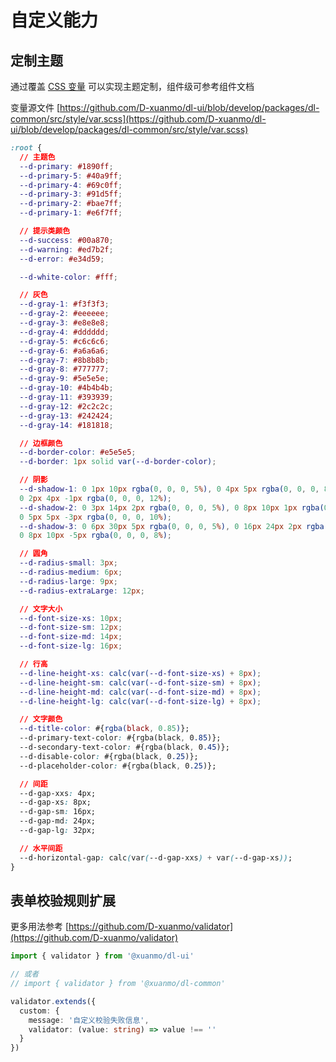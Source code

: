 # 自定义能力

## 定制主题

通过覆盖 [CSS 变量](https://developer.mozilla.org/zh-CN/docs/Web/CSS/Using_CSS_custom_properties) 可以实现主题定制，组件级可参考组件文档

变量源文件 [https://github.com/D-xuanmo/dl-ui/blob/develop/packages/dl-common/src/style/var.scss](https://github.com/D-xuanmo/dl-ui/blob/develop/packages/dl-common/src/style/var.scss)

```css
:root {
  // 主题色
  --d-primary: #1890ff;
  --d-primary-5: #40a9ff;
  --d-primary-4: #69c0ff;
  --d-primary-3: #91d5ff;
  --d-primary-2: #bae7ff;
  --d-primary-1: #e6f7ff;

  // 提示类颜色
  --d-success: #00a870;
  --d-warning: #ed7b2f;
  --d-error: #e34d59;

  --d-white-color: #fff;

  // 灰色
  --d-gray-1: #f3f3f3;
  --d-gray-2: #eeeeee;
  --d-gray-3: #e8e8e8;
  --d-gray-4: #dddddd;
  --d-gray-5: #c6c6c6;
  --d-gray-6: #a6a6a6;
  --d-gray-7: #8b8b8b;
  --d-gray-8: #777777;
  --d-gray-9: #5e5e5e;
  --d-gray-10: #4b4b4b;
  --d-gray-11: #393939;
  --d-gray-12: #2c2c2c;
  --d-gray-13: #242424;
  --d-gray-14: #181818;

  // 边框颜色
  --d-border-color: #e5e5e5;
  --d-border: 1px solid var(--d-border-color);

  // 阴影
  --d-shadow-1: 0 1px 10px rgba(0, 0, 0, 5%), 0 4px 5px rgba(0, 0, 0, 8%),
  0 2px 4px -1px rgba(0, 0, 0, 12%);
  --d-shadow-2: 0 3px 14px 2px rgba(0, 0, 0, 5%), 0 8px 10px 1px rgba(0, 0, 0, 6%),
  0 5px 5px -3px rgba(0, 0, 0, 10%);
  --d-shadow-3: 0 6px 30px 5px rgba(0, 0, 0, 5%), 0 16px 24px 2px rgba(0, 0, 0, 4%),
  0 8px 10px -5px rgba(0, 0, 0, 8%);

  // 圆角
  --d-radius-small: 3px;
  --d-radius-medium: 6px;
  --d-radius-large: 9px;
  --d-radius-extraLarge: 12px;

  // 文字大小
  --d-font-size-xs: 10px;
  --d-font-size-sm: 12px;
  --d-font-size-md: 14px;
  --d-font-size-lg: 16px;

  // 行高
  --d-line-height-xs: calc(var(--d-font-size-xs) + 8px);
  --d-line-height-sm: calc(var(--d-font-size-sm) + 8px);
  --d-line-height-md: calc(var(--d-font-size-md) + 8px);
  --d-line-height-lg: calc(var(--d-font-size-lg) + 8px);

  // 文字颜色
  --d-title-color: #{rgba(black, 0.85)};
  --d-primary-text-color: #{rgba(black, 0.85)};
  --d-secondary-text-color: #{rgba(black, 0.45)};
  --d-disable-color: #{rgba(black, 0.25)};
  --d-placeholder-color: #{rgba(black, 0.25)};

  // 间距
  --d-gap-xxs: 4px;
  --d-gap-xs: 8px;
  --d-gap-sm: 16px;
  --d-gap-md: 24px;
  --d-gap-lg: 32px;

  // 水平间距
  --d-horizontal-gap: calc(var(--d-gap-xxs) + var(--d-gap-xs));
}
```

## 表单校验规则扩展

更多用法参考 [https://github.com/D-xuanmo/validator](https://github.com/D-xuanmo/validator)

```typescript
import { validator } from '@xuanmo/dl-ui'

// 或者
// import { validator } from '@xuanmo/dl-common'

validator.extends({
  custom: {
    message: '自定义校验失败信息',
    validator: (value: string) => value !== ''
  }
})
```
